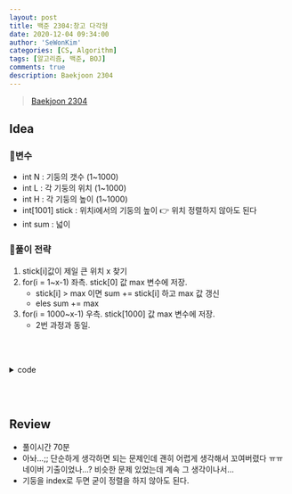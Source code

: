 ```yaml
---
layout: post
title: 백준 2304:창고 다각형
date: 2020-12-04 09:34:00
author: 'SeWonKim'
categories: [CS, Algorithm]
tags: [알고리즘, 백준, BOJ]
comments: true
description: Baekjoon 2304
---
```


> [Baekjoon 2304](https://www.acmicpc.net/problem/2304)

## Idea

### 🥚변수

- int N : 기둥의 갯수 (1~1000)
- int L : 각 기둥의 위치 (1~1000)
- int H : 각 기둥의 높이 (1~1000)
- int[1001] stick : 위치i에서의 기둥의 높이 👉 위치 정렬하지 않아도 된다
- int sum : 넓이

### 🍳풀이 전략

1. stick[i]값이 제일 큰 위치 x 찾기
2. for(i = 1~x-1) 좌측. stick[0] 값 max 변수에 저장.
    - stick[i] > max 이면 sum += stick[i] 하고 max 값 갱신
    - eles sum += max
3. for(i = 1000~x-1) 우측. stick[1000] 값 max 변수에 저장.
    - 2번 과정과 동일.

&nbsp;  
&nbsp;


<details>
<summary>code</summary>
<div markdown="1">

```java
import java.util.Scanner;

public class Main {

	public static void main(String[] args) {
		Scanner sc = new Scanner(System.in);
		int N = sc.nextInt();
		int[] stick = new int[1001];
		for (int i = 0; i < N; i++) {
			int x = sc.nextInt();
			stick[x] = sc.nextInt();
		}
		
		int x = getHigest(stick);
		
		int sum = 0;
		// 좌측
		int max = stick[0];
		for (int i = 0; i < x; i++) {
			if(stick[i] > max) {
				max = stick[i];
			}
			sum += max;
		}
		
		// 우측
		max = stick[1000];
		for(int i=1000; i > x; i--) {
			if(stick[i] > max) {
				max = stick[i];
			}
			sum += max;
		}
		
		sum += stick[x];
		System.out.println(sum);
		sc.close();
	}

	private static int getHigest(int[] stick) {
		int max = Integer.MIN_VALUE;
		int maxIndex = 0;
		for (int i = 0; i <= 1000; i++) {
			if(stick[i] > max) {
				max = stick[i];
				maxIndex = i;
			}
		}
		return maxIndex;
	}

}

```

</div>
</details>

&nbsp;  
&nbsp;

## Review

- 풀이시간 70분
- 아놔...;; 단순하게 생각하면 되는 문제인데 괜히 어렵게 생각해서 꼬여버렸다 ㅠㅠ 네이버 기출이었나...? 비슷한 문제 있었는데 계속 그 생각이나서... 
- 기둥을 index로 두면 굳이 정렬을 하지 않아도 된다.

&nbsp;  
&nbsp;
